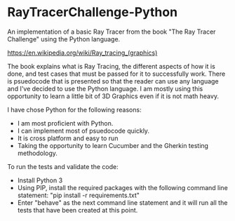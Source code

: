 # RayTracerChallenge-Python
An implementation of a basic Ray Tracer from the book "The Ray Tracer Challenge" using the Python language.

https://en.wikipedia.org/wiki/Ray_tracing_(graphics)

The book explains what is Ray Tracing, the different aspects of how it is done, and test cases that must be passed for it to successfully work.
There is psuedocode that is presented so that the reader can use any language and I've decided to use the Python language. I am mostly using this
opportunity to learn a little bit of 3D Graphics even if it is not math heavy.

I have chose Python for the following reasons:
  * I am most proficient with Python.
  * I can implement most of psuedocode quickly.
  * It is cross platform and easy to run
  * Taking the opportunity to learn Cucumber and the Gherkin testing methodology.

To run the tests and validate the code:
  * Install Python 3
  * Using PIP, install the required packages with the following command line statement: "pip install -r requirements.txt"
  * Enter "behave" as the next command line statement and it will run all the tests that have been created at this point.
